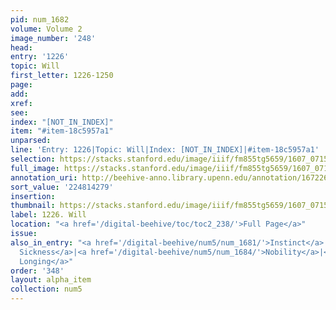 ```yaml
---
pid: num_1682
volume: Volume 2
image_number: '248'
head:
entry: '1226'
topic: Will
first_letter: 1226-1250
page:
add:
xref:
see:
index: "[NOT_IN_INDEX]"
item: "#item-18c5957a1"
unparsed:
line: 'Entry: 1226|Topic: Will|Index: [NOT_IN_INDEX]|#item-18c5957a1'
selection: https://stacks.stanford.edu/image/iiif/fm855tg5659/1607_0715/851,4279,2785,256/full/0/default.jpg
full_image: https://stacks.stanford.edu/image/iiif/fm855tg5659/1607_0715/full/full/0/default.jpg
annotation_uri: http://beehive-anno.library.upenn.edu/annotation/1672269850535
sort_value: '224814279'
insertion:
thumbnail: https://stacks.stanford.edu/image/iiif/fm855tg5659/1607_0715/851,4279,600,180/250,/0/default.jpg
label: 1226. Will
location: "<a href='/digital-beehive/toc/toc2_238/'>Full Page</a>"
issue:
also_in_entry: "<a href='/digital-beehive/num5/num_1681/'>Instinct</a>|<a href='/digital-beehive/num5/num_1683/'>Falling
  Sickness</a>|<a href='/digital-beehive/num5/num_1684/'>Nobility</a>|<a href='/digital-beehive/num5/num_1685/'>Womens
  Longing</a>"
order: '348'
layout: alpha_item
collection: num5
---
```

